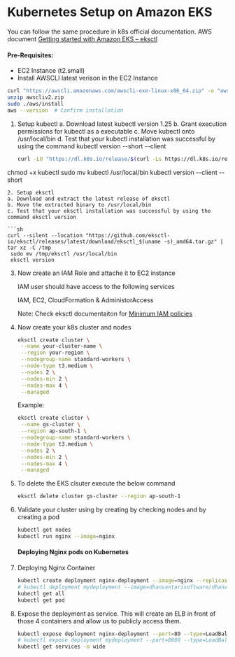# Kubernetes Setup on Amazon EKS

You can follow the same procedure in k8s official documentation. AWS document [Getting started with Amazon EKS – eksctl](https://docs.aws.amazon.com/eks/latest/userguide/getting-started-eksctl.html)

#### Pre-Requisites:
  - EC2 Instance (t2.small)
  - Install AWSCLI latest verison in the EC2 Instance
  ```sh
  curl "https://awscli.amazonaws.com/awscli-exe-linux-x86_64.zip" -o "awscliv2.zip"
  unzip awscliv2.zip
  sudo ./aws/install
  aws --version  # Confirm installation
  ```
1. Setup kubectl
   a. Download latest kubectl version 1.25
   b. Grant execution permissions for kubectl as a executable
   c. Move kubectl onto /usr/local/bin
   d. Test that your kubectl installation was successful by using the command kubectl version --short --client

   ```sh
   curl -LO "https://dl.k8s.io/release/$(curl -Ls https://dl.k8s.io/release/stable.txt)/bin/linux/amd64/kubectl"
  chmod +x kubectl
  sudo mv kubectl /usr/local/bin
  kubectl version --client --short
   ```
2. Setup eksctl
   a. Download and extract the latest release of eksctl
   b. Move the extracted binary to /usr/local/bin
   c. Test that your eksctl installation was successful by using the command eksctl version

   ```sh
   curl --silent --location "https://github.com/eksctl-io/eksctl/releases/latest/download/eksctl_$(uname -s)_amd64.tar.gz" | tar xz -C /tmp
    sudo mv /tmp/eksctl /usr/local/bin
    eksctl version
   ```

3. Now create an IAM Role and attache it to EC2 instance

   IAM user should have access to the following services

   IAM, EC2, CloudFormation & AdministorAccess
   
   Note: Check eksctl documentaiton for [Minimum IAM policies](https://eksctl.io/usage/minimum-iam-policies/)

4. Now create your k8s cluster and nodes
   ```sh
   eksctl create cluster \
    --name your-cluster-name \
    --region your-region \
    --nodegroup-name standard-workers \
    --node-type t3.medium \
    --nodes 2 \
    --nodes-min 2 \
    --nodes-max 4 \
    --managed
   ```

   Example:
   ```sh
   eksctl create cluster \
    --name gs-cluster \
    --region ap-south-1 \
    --nodegroup-name standard-workers \
    --node-type t3.medium \
    --nodes 2 \
    --nodes-min 2 \
    --nodes-max 4 \
    --managed
    ```

6. To delete the EKS clsuter execute the below command
   ```sh
   eksctl delete cluster gs-cluster --region ap-south-1
   ```

7. Validate your cluster using by creating by checking nodes and by creating a pod
   ```sh
   kubectl get nodes
   kubectl run nginx --image=nginx
   ```

   #### Deploying Nginx pods on Kubernetes
1. Deploying Nginx Container
    ```sh
    kubectl create deployment nginx-deployment --image=nginx --replicas=4 --port=80
    # kubectl deployment mydeployment --image=dhanvantarisoftware/dhanvantari-image --replicas=4 --port=8080
    kubectl get all
    kubectl get pod
   ```

1. Expose the deployment as service. This will create an ELB in front of those 4 containers and allow us to publicly access them.
   ```sh
   kubectl expose deployment nginx-deployment --port=80 --type=LoadBalancer
   # kubectl expose deployment mydeployment --port=8080 --type=LoadBalancer
   kubectl get services -o wide
   ```
